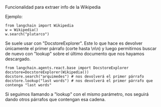 Funcionalidad para extraer info de la Wikipedia

Ejemplo:
```
from langchain import Wikipedia
w = Wikipedia()
w.search("plutarco")
```

Se suele usar con "DocstoreExplorer". Este lo que hace es devolver únicamente el primer párrafo (corte hasta \n\n) y luego permitirnos
buscar de nuevo con "lookup" sobre el último documento que nos hayamos descargado.
```
from langchain.agents.react.base import DocstoreExplorer
docstore=DocstoreExplorer(Wikipedia())
docstore.search("arquimedes") # nos devolverá el primer párrafo
docstore.lookup("last words") # nos devolverá el primer párrafo que contenga "last words"
```

Si seguimos llamando a "lookup" con el mismo parámetro, nos seguirá dando otros párrafos que contengan esa cadena.
